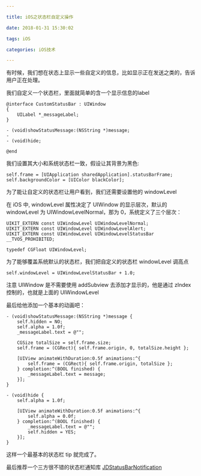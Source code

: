 ```yaml
---

title: iOS之状态栏自定义操作

date: 2018-01-31 15:30:02

tags: iOS

categories: iOS技术

---
```



有时候，我们想在状态上显示一些自定义的信息，比如显示正在发送之类的，告诉用户正在处理。

我们自定义一个状态栏，里面就简单的含一个显示信息的label



```
@interface CustomStatusBar : UIWindow
{
    UILabel *_messageLabel;
}

- (void)showStatusMessage:(NSString *)message;
- 
- (void)hide;

@end
```

我们设置其大小和系统状态栏一致，假设让其背景为黑色:

```
self.frame = [UIApplication sharedApplication].statusBarFrame;
self.backgroundColor = [UIColor blackColor];
```


为了能让自定义的状态栏让用户看到，我们还需要设置他的  windowLevel

在 iOS 中, windowLevel 属性决定了 UIWindow 的显示层次，默认的 windowLevel 为 UIWindowLevelNormal，那为 0，系统定义了三个层次：

```
UIKIT_EXTERN const UIWindowLevel UIWindowLevelNormal;
UIKIT_EXTERN const UIWindowLevel UIWindowLevelAlert;
UIKIT_EXTERN const UIWindowLevel UIWindowLevelStatusBar __TVOS_PROHIBITED;

typedef CGFloat UIWindowLevel;
```

为了能够覆盖系统默认的状态栏，我们把自定义的状态栏 windowLevel 调高点

```
self.windowLevel = UIWindowLevelStatusBar + 1.0;
```

注意 UIWindow 是不需要使用 addSubview 去添加才显示的，他是通过 zIndex 控制的，也就是上面的 UIWindowLevel

最后给他添加一个基本的动画吧：

```
- (void)showStatusMessage:(NSString *)message {
    self.hidden = NO;
    self.alpha = 1.0f;
    _messageLabel.text = @"";
    
    CGSize totalSize = self.frame.size;
    self.frame = (CGRect){ self.frame.origin, 0, totalSize.height };
    
    [UIView animateWithDuration:0.5f animations:^{
        self.frame = (CGRect){ self.frame.origin, totalSize };
    } completion:^(BOOL finished) {
        _messageLabel.text = message;
    }];
}

- (void)hide {
    self.alpha = 1.0f;
    
    [UIView animateWithDuration:0.5f animations:^{
        self.alpha = 0.0f;
    } completion:^(BOOL finished) {
        _messageLabel.text = @"";
        self.hidden = YES;
    }];
}
```

这样一个最基本的状态栏 tip 就完成了。

最后推荐一个三方很不错的状态栏通知库 [JDStatusBarNotification](https://github.com/calimarkus/JDStatusBarNotification)